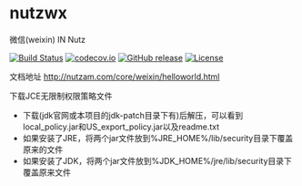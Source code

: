 nutzwx
======

微信(weixin) IN Nutz

[![Build Status](https://travis-ci.org/nutzam/nutzwx.png?branch=master)](https://travis-ci.org/nutzam/nutzwx)
[![codecov.io](http://codecov.io/github/nutzam/nutz/coverage.svg?branch=master)](http://codecov.io/github/nutzam/nutzwx?branch=master)
[![GitHub release](https://img.shields.io/github/release/nutzam/nutz.svg)](https://github.com/nutzam/nutzwx/releases)
[![License](https://img.shields.io/badge/license-Apache%202-4EB1BA.svg)](https://www.apache.org/licenses/LICENSE-2.0.html)



文档地址 http://nutzam.com/core/weixin/helloworld.html

下载JCE无限制权限策略文件

* 下载(jdk官网或本项目的jdk-patch目录下有)后解压，可以看到local_policy.jar和US_export_policy.jar以及readme.txt
* 如果安装了JRE，将两个jar文件放到%JRE_HOME%/lib/security目录下覆盖原来的文件
* 如果安装了JDK，将两个jar文件放到%JDK_HOME%/jre/lib/security目录下覆盖原来文件